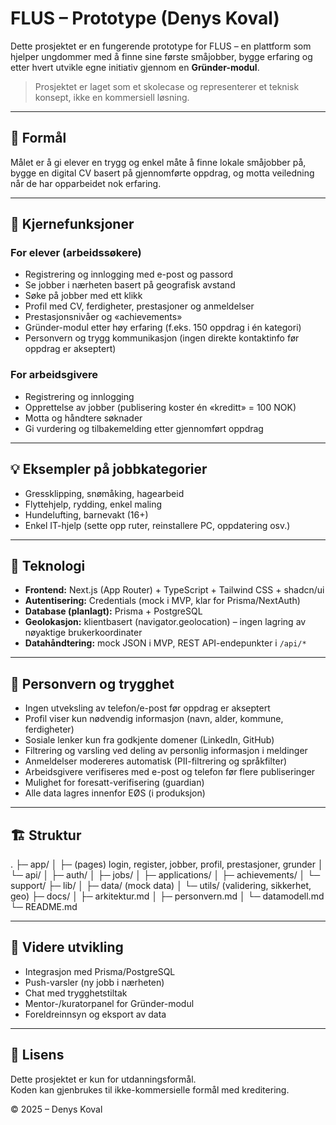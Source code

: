 # FLUS – Prototype (Denys Koval)

Dette prosjektet er en fungerende prototype for FLUS – en plattform som hjelper ungdommer med å finne sine første småjobber, bygge erfaring og etter hvert utvikle egne initiativ gjennom en **Gründer-modul**.

> Prosjektet er laget som et skolecase og representerer et teknisk konsept, ikke en kommersiell løsning.

---

## 🎯 Formål

Målet er å gi elever en trygg og enkel måte å finne lokale småjobber på, bygge en digital CV basert på gjennomførte oppdrag, og motta veiledning når de har opparbeidet nok erfaring.

---

## 🔧 Kjernefunksjoner

### For elever (arbeidssøkere)
- Registrering og innlogging med e-post og passord  
- Se jobber i nærheten basert på geografisk avstand  
- Søke på jobber med ett klikk  
- Profil med CV, ferdigheter, prestasjoner og anmeldelser  
- Prestasjonsnivåer og «achievements»  
- Gründer-modul etter høy erfaring (f.eks. 150 oppdrag i én kategori)  
- Personvern og trygg kommunikasjon (ingen direkte kontaktinfo før oppdrag er akseptert)

### For arbeidsgivere
- Registrering og innlogging  
- Opprettelse av jobber (publisering koster én «kreditt» = 100 NOK)  
- Motta og håndtere søknader  
- Gi vurdering og tilbakemelding etter gjennomført oppdrag

---

## 💡 Eksempler på jobbkategorier

- Gressklipping, snømåking, hagearbeid  
- Flyttehjelp, rydding, enkel maling  
- Hundelufting, barnevakt (16+)  
- Enkel IT-hjelp (sette opp ruter, reinstallere PC, oppdatering osv.)  

---

## 🧱 Teknologi

- **Frontend:** Next.js (App Router) + TypeScript + Tailwind CSS + shadcn/ui  
- **Autentisering:** Credentials (mock i MVP, klar for Prisma/NextAuth)  
- **Database (planlagt):** Prisma + PostgreSQL  
- **Geolokasjon:** klientbasert (navigator.geolocation) – ingen lagring av nøyaktige brukerkoordinater  
- **Datahåndtering:** mock JSON i MVP, REST API-endepunkter i `/api/*`

---

## 🔐 Personvern og trygghet

- Ingen utveksling av telefon/e-post før oppdrag er akseptert  
- Profil viser kun nødvendig informasjon (navn, alder, kommune, ferdigheter)  
- Sosiale lenker kun fra godkjente domener (LinkedIn, GitHub)  
- Filtrering og varsling ved deling av personlig informasjon i meldinger  
- Anmeldelser modereres automatisk (PII-filtrering og språkfilter)  
- Arbeidsgivere verifiseres med e-post og telefon før flere publiseringer  
- Mulighet for foresatt-verifisering (guardian)  
- Alle data lagres innenfor EØS (i produksjon)  

---

## 🏗️ Struktur

.
├─ app/
│  ├─ (pages) login, register, jobber, profil, prestasjoner, grunder
│  └─ api/
│      ├─ auth/
│      ├─ jobs/
│      ├─ applications/
│      ├─ achievements/
│      └─ support/
├─ lib/
│  ├─ data/ (mock data)
│  └─ utils/ (validering, sikkerhet, geo)
├─ docs/
│  ├─ arkitektur.md
│  ├─ personvern.md
│  └─ datamodell.md
└─ README.md

---

## 🧩 Videre utvikling

- Integrasjon med Prisma/PostgreSQL  
- Push-varsler (ny jobb i nærheten)  
- Chat med trygghetstiltak  
- Mentor-/kuratorpanel for Gründer-modul  
- Foreldreinnsyn og eksport av data  

---

## 📜 Lisens

Dette prosjektet er kun for utdanningsformål.  
Koden kan gjenbrukes til ikke-kommersielle formål med kreditering.

© 2025 – Denys Koval
